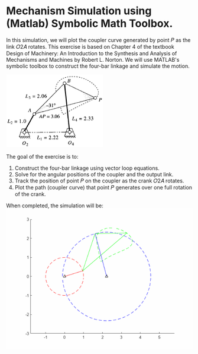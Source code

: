 # Mechanism Simulation using (Matlab) Symbolic Math Toolbox.

In this simulation, we will plot the coupler curve generated by point 𝑃 as the link 𝑂2𝐴 rotates. This exercise is based on Chapter 4 of the textbook Design of Machinery: An Introduction to the Synthesis and Analysis of Mechanisms and Machines by Robert L. Norton. We will use MATLAB's symbolic toolbox to construct the four-bar linkage and simulate the motion.

![](Images/Four_bars_Image.png)

The goal of the exercise is to:
1. Construct the four-bar linkage using vector loop equations.
2. Solve for the angular positions of the coupler and the output link.
3. Track the position of point 𝑃 on the coupler as the crank 𝑂2𝐴 rotates.
4. Plot the path (coupler curve) that point 𝑃 generates over one full rotation of the crank.

When completed, the simulation will be:
![](Images/Four_bars_Animation.gif)
